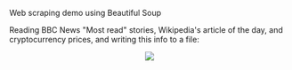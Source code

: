 Web scraping demo using Beautiful Soup

Reading BBC News "Most read" stories, Wikipedia's article of the day, and cryptocurrency prices, and writing this info to a file:

<p align="center">
	<img src="example_output.png"/>
</p>
